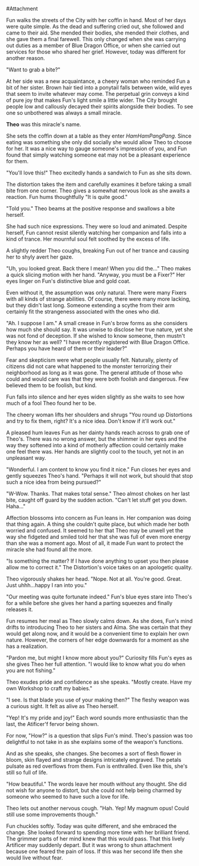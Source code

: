 #Attachment

Fun walks the streets of the City with her coffin in hand. Most of her days were quite simple. As the dead and suffering cried out, she followed and came to their aid. She mended their bodies, she mended their clothes, and she gave them a final farewell. This only changed when she was carrying out duties as a member of Blue Dragon Office, or when she carried out services for those who shared her grief. However, today was different for another reason.

"Want to grab a bite?"

At her side was a new acquaintance, a cheery woman who reminded Fun a bit of her sister. Brown hair tied into a ponytail falls between wide, wild eyes that seem to invite whatever may come. The perpetual grin conveys a kind of pure joy that makes Fun's light smile a little wider. The City brought people low and callously decayed their spirits alongside their bodies. To see one so unbothered was always a small miracle.

**Theo** was this miracle's name.

She sets the coffin down at a table as they enter *HamHamPangPang*. Since eating was something she only did socially she would allow Theo to choose for her. It was a nice way to gauge someone's impression of you, and Fun found that simply watching someone eat may not be a pleasant experience for them.

"You'll love this!" Theo excitedly hands a sandwich to Fun as she sits down.

The distortion takes the item and carefully examines it before taking a small bite from one corner. Theo gives a somewhat nervous look as she awaits a reaction. Fun hums thoughtfully "It is quite good."

"Told you." Theo beams at the positive response and swallows a bite herself.

She had such nice expressions. They were so loud and animated. Despite herself, Fun cannot resist silently watching her companion and falls into a kind of trance. Her mournful soul felt soothed by the excess of life.

A slightly redder Theo coughs, breaking Fun out of her trance and causing her to shyly avert her gaze.

"Uh, you looked great. Back there I mean! When you did the..." Theo makes a quick slicing motion with her hand. "Anyway, you must be a Fixer?"  Her eyes linger on Fun's distinctive blue and gold coat.

Even without it, the assumption was only natural. There were many Fixers with all kinds of strange abilities. Of course, there were many more lacking, but they didn't last long. Someone extending a scythe from their arm certainly fit the strangeness associated with the ones who did.

"Ah. I suppose I am." A small crease in Fun's brow forms as she considers how much she should say. It was unwise to disclose her true nature, yet she was not fond of deception. If she wished to know someone, then mustn't they know her as well? "I have recently registered with Blue Dragon Office. Perhaps you have heard of them or their leader?"

Fear and skepticism were what people usually felt. Naturally, plenty of citizens did not care what happened to the monster terrorizing their neighborhood as long as it was gone. The general attitude of those who could and would care was that they were both foolish and dangerous. Few believed them to be foolish, but kind.

Fun falls into silence and her eyes widen slightly as she waits to see how much of a fool Theo found her to be.

The cheery woman lifts her shoulders and shrugs "You round up Distortions and try to fix them, right? It's a nice idea. Don't know if it'll work out."

A pleased hum leaves Fun as her dainty hands reach across to grab one of Theo's. There was no wrong answer, but the shimmer in her eyes and the way they softened into a kind of motherly affection could certainly make one feel there was. Her hands are slightly cool to the touch, yet not in an unpleasant way.

"Wonderful. I am content to know you find it nice." Fun closes her eyes and gently squeezes Theo's hand. "Perhaps it will not work, but should that stop such a nice idea from being pursued?"

"W-Wow. Thanks. That makes total sense." Theo almost chokes on her last bite, caught off guard by the sudden action. "Can't let stuff get you down. Haha..."

Affection blossoms into concern as Fun leans in. Her companion was doing that thing again. A thing she couldn't quite place, but which made her both worried and confused. It seemed to her that Theo may be unwell yet the way she fidgeted and smiled told her that she was full of even more energy than she was a moment ago. Most of all, it made Fun want to protect the miracle she had found all the more.

"Is something the matter? If I have done anything to upset you then please allow me to correct it." The Distortion's voice takes on an apologetic quality.

Theo vigorously shakes her head. "Nope. Not at all. You're good. Great. Just uhhh...happy I ran into you."

"Our meeting was quite fortunate indeed." Fun's blue eyes stare into Theo's for a while before she gives her hand a parting squeezes and finally releases it.

Fun resumes her meal as Theo slowly calms down. As she does, Fun's mind drifts to introducing Theo to her sisters and Alma. She was certain that they would get along now, and it would be a convenient time to explain her own nature. However, the corners of her edge downwards for a moment as she has a realization.

"Pardon me, but might I know more about you?" Curiosity fills Fun's eyes as she gives Theo her full attention. "I would like to know what you do when you are not fishing."

Theo exudes pride and confidence as she speaks. "Mostly create. Have my own Workshop to craft my babies."

"I see. Is that blade you use of your making then?" The fleshy weapon was a curious sight. It felt as alive as Theo herself.

"Yep! It's my pride and joy!" Each word sounds more enthusiastic than the last, the Atificer'f fervor being shown.

For now, "How?" is a question that slips Fun's mind. Theo's passion was too delightful to not take in as she explains some of the weapon's functions.

And as she speaks, she changes. She becomes a sort of flesh flower in bloom, skin flayed and strange designs intricately engraved. The petals pulsate as red overflows from them. Fun is enthralled. Even like this, she's still so full of life.

"How beautiful." The words leave her mouth without any thought. She did not wish for anyone to distort, but she could not help being charmed by someone who seemed to have such a love for life.

Theo lets out another nervous cough. "Hah. Yep! My magnum opus! Could still use some improvements though."

Fun chuckles softly. Today was quite different, and she embraced the change. She looked forward to spending more time with her brilliant friend. The grimmer parts of her mind knew that this would pass. That this lively Artificer may suddenly depart. But it was wrong to shun attachment because one feared the pain of loss. If this was her second life then she would live without fear.